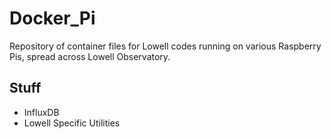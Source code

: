 # Docker_Pi
Repository of container files for Lowell codes running on various Raspberry Pis, 
spread across Lowell Observatory.

## Stuff
- InfluxDB
- Lowell Specific Utilities
